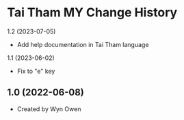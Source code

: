 Tai Tham MY Change History
====================

1.2 (2023-07-05)
* Add help documentation in Tai Tham language

1.1 (2023-06-02)
* Fix to "e" key

1.0 (2022-06-08)
----------------
* Created by Wyn Owen
